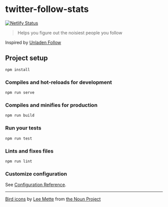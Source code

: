 # twitter-follow-stats

[![Netlify Status](https://api.netlify.com/api/v1/badges/64285fe1-2aa9-41cb-9ff0-436faf1ab6df/deploy-status)](https://app.netlify.com/sites/twitter-follow-stats/deploys)

> Helps you figure out the noisiest people you follow

Inspired by [Unladen Follow](https://github.com/apike/Unladen-Follow)

## Project setup

```
npm install
```

### Compiles and hot-reloads for development

```
npm run serve
```

### Compiles and minifies for production

```
npm run build
```

### Run your tests

```
npm run test
```

### Lints and fixes files

```
npm run lint
```

### Customize configuration

See [Configuration Reference](https://cli.vuejs.org/config/).

---

[Bird icons](https://thenounproject.com/leemette/collection/tweeting-birds/) by [Lee Mette](https://thenounproject.com/leemette/) from [the Noun Project](https://thenounproject.com/)
